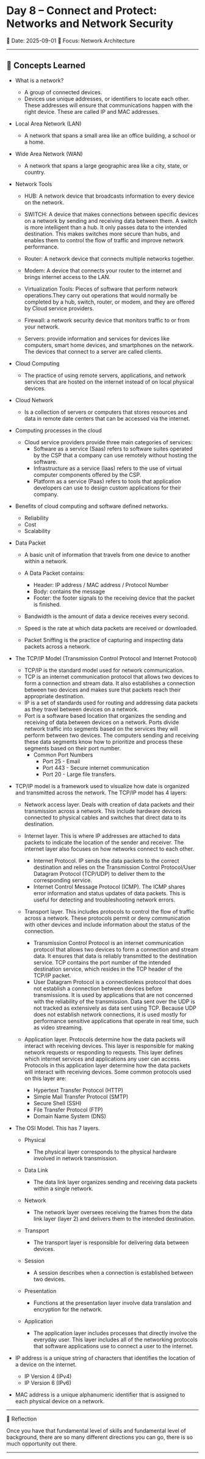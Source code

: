 # Day 8 – Connect and Protect: Networks and Network Security
📅 Date: 2025-09-01
🎯 Focus: Network Architecture

---

## 📘 Concepts Learned

- What is a network?
  - A group of connected devices.
  - Devices use unique addresses, or identifiers to locate each other. These addresses will ensure that communications happen with the right device. These are called IP and MAC addresses.

- Local Area Network (LAN)
  - A network that spans a small area like an office building, a school or a home.

- Wide Area Network (WAN)
  - A network that spans a large geographic area like a city, state, or country.

- Network Tools
  - HUB: A network device that broadcasts information to every device on the network.

  - SWITCH: A device that makes connections between specific devices on a network by sending and receiving data between them. A switch is more intelligent than a hub. It only passes data to the intended destination. This makes switches more secure than hubs, and enables them to control the flow of traffic and improve network performance.

  - Router: A network device that connects multiple networks together.

  - Modem: A device that connects your router to the internet and brings internet access to the LAN.

  - Virtualization Tools: Pieces of software that perform network operations.They carry out operations that would normally be completed by a hub, switch, router, or modem, and they are offered by Cloud service providers.

  - Firewall: a network security device that monitors traffic to or from your network.

  - Servers: provide information and services for devices like computers, smart home devices, and smartphones on the network. The devices that connect to a server are called clients.

- Cloud Computing
  - The practice of using remote servers, applications, and network services that are hosted on the internet instead of on local physical devices.

- Cloud Network
  - Is a collection of servers or computers that stores resources and data in remote date centers that can be accessed via the internet.

- Computing processes in the cloud
  - Cloud service providers provide three main categories of services:
    - Software as a service (Saas) refers to software suites operated by the CSP that a company can use remotely without hosting the software.
    - Infrastructure as a service (Iaas) refers to the use of virtual computer components offered by the CSP.
    - Platform as a service (Paas) refers to tools that application developers can use to design custom applications for their company.

- Benefits of cloud computing and software defined networks.
  - Reliability
  - Cost
  - Scalability

- Data Packet
  - A basic unit of information that travels from one device to another within a network.
  - A Data Packet contains:
    - Header: IP address / MAC address / Protocol Number
    - Body: contains the message
    - Footer: the footer signals to the receiving device that the packet is finished.

  - Bandwidth is the amount of data a device receives every second.
  - Speed is the rate at which data packets are received or downloaded.
  - Packet Sniffing is the practice of capturing and inspecting data packets across a network.

- The TCP/IP Model (Transmission Control Protocol and Internet Protocol)
  - TCP/IP is the standard model used for network communication.
  - TCP is an internet communication protocol that allows two devices to form a connection and stream data. It also establishes a connection between two devices and makes sure that packets reach their appropriate destination.
  - IP is a set of standards used for routing and addressing data packets as they travel between devices on a network.
  - Port is a software based location that organizes the sending and receiving of data between devices on a network. Ports divide network traffic into segments based on the services they will perform between two devices. The computers sending and receiving these data segments know how to prioritize and process these segments based on their port number.
    - Common Port Numbers
      - Port 25 - Email
      - Port 443 - Secure internet communication
      - Port 20 - Large file transfers.

- TCP/IP model is a framework used to visualize how date is organized and transmitted across the network. The TCP/IP model has 4 layers:
  - Network access layer. Deals with creation of data packets and their transmission across a network. This include hardware devices connected to physical cables and switches that direct data to its destination.

  - Internet layer. This is where IP addresses are attached to data packets to indicate the location of the sender and receiver. The internet layer also focuses on how networks connect to each other.
    - Internet Protocol. IP sends the data packets to the correct destination and relies on the Transmission Control Protocol/User Datagram Protocol (TCP/UDP) to deliver them to the corresponding service.
    - Internet Control Message Protocol (ICMP). The ICMP shares error information and status updates of data packets. This is useful for detecting and troubleshooting network errors.

  - Transport layer. This includes protocols to control the flow of traffic across a network. These protocols permit or deny communication with other devices and include information about the status of the connection.
    - Transmission Control Protocol is an internet communication protocol that allows two devices to form a connection and stream data. It ensures that data is reliably transmitted to the destination service. TCP contains the port number of the intended destination service, which resides in the TCP header of the TCP/IP packet.
    - User Datagram Protocol is a connectionless protocol that does not establish a connection between devices before transmissions. It is used by applications that are not concerned with the reliability of the transmission. Data sent over the UDP is not tracked as extensively as data sent using TCP. Because UDP does not establish network connections, it is used mostly for performance sensitive applications that operate in real time, such as video streaming.

  - Application layer. Protocols determine how the data packets will interact with receiving devices. This layer is responsible for making network requests or responding to requests. This layer defines which internet services and applications any user can access. Protocols in this application layer determine how the data packets will interact with receiving devices. Some common protocols used on this layer are:
    - Hypertext Transfer Protocol (HTTP)
    - Simple Mail Transfer Protocol (SMTP)
    - Secure Shell (SSH)
    - File Transfer Protocol (FTP)
    - Domain Name System (DNS)

- The OSI Model. This has 7 layers.
  - Physical
    - The physical layer corresponds to the physical hardware involved in network transmission.

  - Data Link
    - The data link layer organizes sending and receiving data packets within a single network.

  - Network
    - The network layer oversees receiving the frames from the data link layer (layer 2) and delivers them to the intended destination.

  - Transport
    - The transport layer is responsible for delivering data between devices.

  - Session
    - A session describes when a connection is established between two devices.

  - Presentation
    - Functions at the presentation layer involve data translation and encryption for the network.

  - Application
    - The application layer includes processes that directly involve the everyday user. This layer includes all of the networking protocols that software applications use to connect a user to the internet.

- IP address is a unique string of characters that identifies the location of a device on the internet.
  - IP Version 4 (IPv4)
  - IP Version 6 (IPv6)

- MAC address is a unique alphanumeric identifier that is assigned to each physical device on a network.


---

🧠 Reflection

Once you have that fundamental level of skills and fundamental level of background, there are so many different directions you can go, there is so much opportunity out there.

----------------------------------
